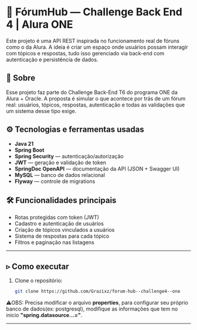 # 🧠 FórumHub — Challenge Back End 4 | Alura ONE

Este projeto é uma API REST inspirada no funcionamento real de fóruns como o da Alura. A ideia é criar um espaço onde usuários possam interagir com tópicos e respostas, tudo isso gerenciado via back-end com autenticação e persistência de dados.

## 🧩 Sobre

Esse projeto faz parte do Challenge Back-End T6 do programa ONE da Alura + Oracle. A proposta é simular o que acontece por trás de um fórum real: usuários, tópicos, respostas, autenticação e todas as validações que um sistema desse tipo exige.

## ⚙️ Tecnologias e ferramentas usadas

- **Java 21**
- **Spring Boot**
- **Spring Security** — autenticação/autorização
- **JWT** — geração e validação de token
- **SpringDoc OpenAPI** — documentação da API (JSON + Swagger UI)
- **MySQL** — banco de dados relacional
- **Flyway** — controle de migrations

## 🛠 Funcionalidades principais

- Rotas protegidas com token (JWT)
- Cadastro e autenticação de usuários
- Criação de tópicos vinculados a usuários
- Sistema de respostas para cada tópico
- Filtros e paginação nas listagens

---

## ▹ Como executar

1. Clone o repositório:
   
   ```bash
   git clone https://github.com/Grazixz/forum-hub--challenge4--one

⚠️OBS: Precisa modificar o arquivo **properties**, para configurar seu próprio banco de dados(ex: postgresql), modifique as informações que tem no inicio **"spring.datasource...="**.

---
